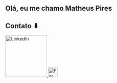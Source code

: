 ## Olá, eu me chamo Matheus Pires

## Contato ⬇

<a href="https://www.linkedin.com/in/matheus-gustavo-da-silva-pires-70b195268/">
  <img src="https://img.shields.io/badge/LinkedIn-0077B5?style=for-the-badge&logo=linkedin&logoColor=white" alt="LinkedIn" width="130">
</a>
<a href="https://docs.google.com/forms/d/e/1FAIpQLSdNzmKYBVPWfOXqLQGIjn-TePCo3BVxifuRgfxIBO5Zzqih7g/viewform?usp=sf_link">
  <img src="https://github.com/user-attachments/assets/3de6bdf1-126a-46ca-87c7-cd3c420f6159" alt="Formulário" width="30">
</a>
